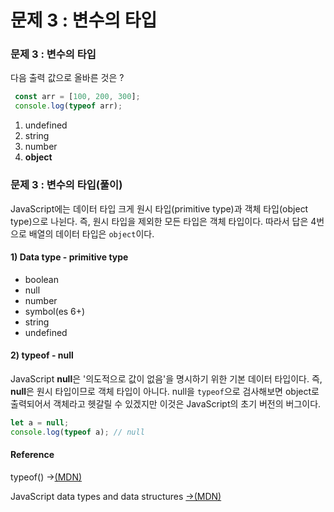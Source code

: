 # 문제 3 : 변수의 타입

### 문제 3 : 변수의 타입

다음 출력 값으로 올바른 것은 ? 

```javascript
 const arr = [100, 200, 300];
 console.log(typeof arr);
```

1. undefined
2. string
3. number
4. **object**

### 문제 3 : 변수의 타입\(풀이\)

JavaScript에는 데이터 타입 크게 원시 타입\(primitive type\)과 객체 타입\(object type\)으로 나뉜다. 즉, 원시 타입을 제외한 모든 타입은 객체 타입이다. 따라서 답은 4번으로 배열의 데이터 타입은 `object`이다.

#### 1\) Data type - primitive type

* boolean
* null
* number
* symbol\(es 6+\)
* string
* undefined

#### 2\) typeof - null

JavaScript **null**은 '의도적으로 값이 없음'을 명시하기 위한 기본 데이터 타입이다. 즉, **null**은 원시 타입이므로 객체 타입이 아니다. null을 `typeof`으로 검사해보면 object로 출력되어서 객체라고 헷갈릴 수 있겠지만 이것은 JavaScript의 초기 버전의 버그이다.

```javascript
let a = null;
console.log(typeof a); // null
```

#### Reference

typeof\(\) →[\(MDN\)](https://developer.mozilla.org/ko/docs/Web/JavaScript/Reference/Operators/typeof)

JavaScript data types and data structures  [→\(MDN\)](https://developer.mozilla.org/en-US/docs/Web/JavaScript/Data_structures)





